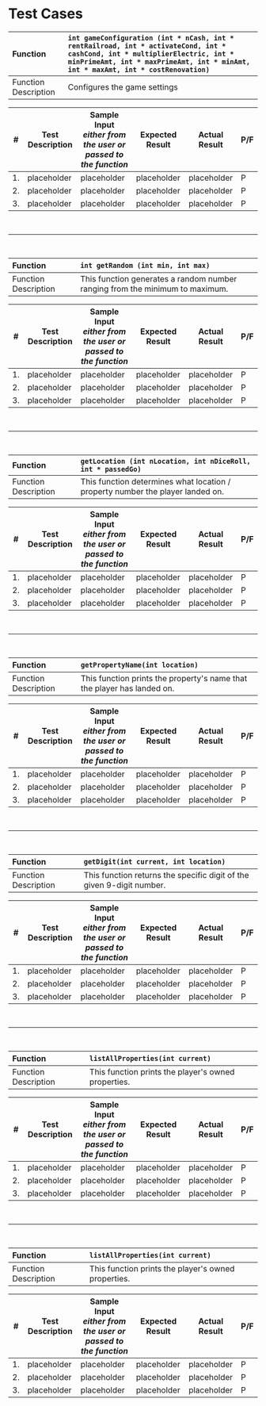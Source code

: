 # Test Cases


| Function | `int gameConfiguration (int * nCash, int * rentRailroad, int * activateCond, int * cashCond, int * multiplierElectric, int * minPrimeAmt, int * maxPrimeAmt, int * minAmt, int * maxAmt, int * costRenovation)` |
| :---------- | :---------- |
| Function Description | Configures the game settings |

| # | Test Description | Sample Input <br />*either from the user or passed to the function* | Expected Result | Actual Result | P/F |
| ----- | ----- | ----- | ----- | ----- | ----- |
| 1. | placeholder | placeholder | placeholder | placeholder | P |
| 2. | placeholder | placeholder | placeholder | placeholder | P |
| 3. | placeholder | placeholder | placeholder | placeholder | P |

<br />
<hr />
<br />

| Function | `int getRandom (int min, int max)` |
| :---------- | :---------- |
| Function Description | This function generates a random number ranging from the minimum to maximum. |

| # | Test Description | Sample Input <br />*either from the user or passed to the function* | Expected Result | Actual Result | P/F |
| ----- | ----- | ----- | ----- | ----- | ----- |
| 1. | placeholder | placeholder | placeholder | placeholder | P |
| 2. | placeholder | placeholder | placeholder | placeholder | P |
| 3. | placeholder | placeholder | placeholder | placeholder | P |

<br />
<hr />
<br />

| Function | `getLocation (int nLocation, int nDiceRoll, int * passedGo)` |
| :---------- | :---------- |
| Function Description | This function determines what location / property number the player landed on. |

| # | Test Description | Sample Input <br />*either from the user or passed to the function* | Expected Result | Actual Result | P/F |
| ----- | ----- | ----- | ----- | ----- | ----- |
| 1. | placeholder | placeholder | placeholder | placeholder | P |
| 2. | placeholder | placeholder | placeholder | placeholder | P |
| 3. | placeholder | placeholder | placeholder | placeholder | P |

<br />
<hr />
<br />

| Function | `getPropertyName(int location)` |
| :---------- | :---------- |
| Function Description | This function prints the property's name that the player has landed on. |

| # | Test Description | Sample Input <br />*either from the user or passed to the function* | Expected Result | Actual Result | P/F |
| ----- | ----- | ----- | ----- | ----- | ----- |
| 1. | placeholder | placeholder | placeholder | placeholder | P |
| 2. | placeholder | placeholder | placeholder | placeholder | P |
| 3. | placeholder | placeholder | placeholder | placeholder | P |

<br />
<hr />
<br />

| Function | `getDigit(int current, int location)` |
| :---------- | :---------- |
| Function Description | This function returns the specific digit of the given 9-digit number. |

| # | Test Description | Sample Input <br />*either from the user or passed to the function* | Expected Result | Actual Result | P/F |
| ----- | ----- | ----- | ----- | ----- | ----- |
| 1. | placeholder | placeholder | placeholder | placeholder | P |
| 2. | placeholder | placeholder | placeholder | placeholder | P |
| 3. | placeholder | placeholder | placeholder | placeholder | P |

<br />
<hr />
<br />

| Function | `listAllProperties(int current)` |
| :---------- | :---------- |
| Function Description | This function prints the player's owned properties. |

| # | Test Description | Sample Input <br />*either from the user or passed to the function* | Expected Result | Actual Result | P/F |
| ----- | ----- | ----- | ----- | ----- | ----- |
| 1. | placeholder | placeholder | placeholder | placeholder | P |
| 2. | placeholder | placeholder | placeholder | placeholder | P |
| 3. | placeholder | placeholder | placeholder | placeholder | P |

<br />
<hr />
<br />

| Function | `listAllProperties(int current)` |
| :---------- | :---------- |
| Function Description | This function prints the player's owned properties. |

| # | Test Description | Sample Input <br />*either from the user or passed to the function* | Expected Result | Actual Result | P/F |
| ----- | ----- | ----- | ----- | ----- | ----- |
| 1. | placeholder | placeholder | placeholder | placeholder | P |
| 2. | placeholder | placeholder | placeholder | placeholder | P |
| 3. | placeholder | placeholder | placeholder | placeholder | P |


